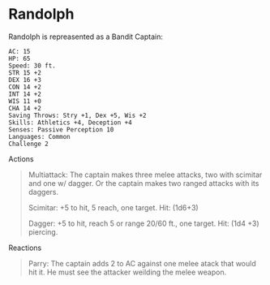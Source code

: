 Randolph
========

Randolph is repreasented as a Bandit Captain:

    AC: 15
    HP: 65
    Speed: 30 ft.
    STR 15 +2
    DEX 16 +3
    CON 14 +2
    INT 14 +2
    WIS 11 +0
    CHA 14 +2
    Saving Throws: Stry +1, Dex +5, Wis +2
    Skills: Athletics +4, Deception +4
    Senses: Passive Perception 10
    Languages: Common
    Challenge 2

 Actions

 >Multiattack: The captain makes three melee attacks, two with scimitar and one
 w/ dagger. Or the captain makes two ranged attacks with its daggers.
 >
 >Scimitar: +5 to hit, 5 reach, one target. Hit: (1d6+3)
 >
 >Dagger: +5 to hit, reach 5 or range 20/60 ft., one target. Hit: (1d4 +3)
 piercing.

 Reactions

 >Parry: The captain adds 2 to AC against one melee atack that would hit it. He
 must see the attacker weilding the melee weapon.
